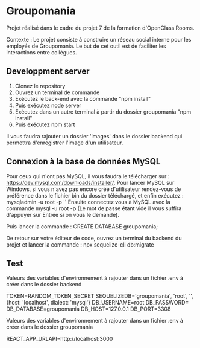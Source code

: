 # Groupomania

Projet réalisé dans le cadre du projet 7 de la formation d'OpenClass Rooms.

Contexte : 
Le projet consiste à construire un réseau social interne pour les employés de Groupomania. Le but de cet outil est de faciliter les interactions entre collègues.


## Developpment server

1. Clonez le repository
2. Ouvrez un terminal de commande
3. Exécutez le back-end avec la commande "npm install" 
4. Puis exécutez node server
5. Exécutez dans un autre terminal à partir du dossier groupomania "npm install"
6. Puis exécutez npm start

Il vous faudra rajouter un dossier 'images' dans le dossier backend qui permettra d'enregistrer l'image d'un utilisateur.

## Connexion à la base de données MySQL

Pour ceux qui n'ont pas MySQL, il vous faudra le télécharger sur :  https://dev.mysql.com/downloads/installer/.
Pour lancer MySQL sur Windows, si vous n'avez pas encore créé d'utilisateur rendez-vous de préférence dans le fichier bin du dossier téléchargé, et enfin exécutez : mysqladmin -u root -p '' 
Ensuite connectez vous à MySQL avec la commande mysql -u root -p (Le mot de passe étant vide il vous suffira d'appuyer sur Entrée si on vous le demande).

Puis lancer la commande : CREATE DATABASE groupomania;

De retour sur votre éditeur de code, ouvrez un terminal du backend du projet et lancer la commande : 
npx sequelize-cli db:migrate


## Test 
Valeurs des variables d'environnement à rajouter dans un fichier .env à créer dans le dossier backend

TOKEN=RANDOM_TOKEN_SECRET
SEQUELIZEDB='groupomania', 'root', '', {host: 'localhost', dialect: 'mysql'}
DB_USERNAME=root
DB_PASSWORD=
DB_DATABASE=groupomania
DB_HOST=127.0.0.1
DB_PORT=3308



Valeurs des variables d'environnement à rajouter dans un fichier .env à créer dans le dossier groupomania

REACT_APP_URLAPI=http://localhost:3000
